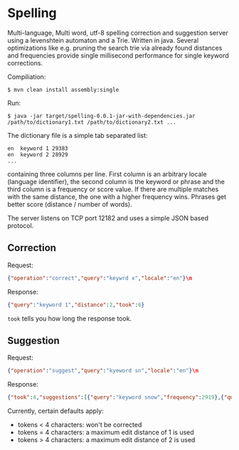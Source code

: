 
# Spelling

Multi-language, Multi word, utf-8 spelling correction and suggestion server using a levenshtein automaton and a Trie.
Written in java. Several optimizations like e.g. pruning the search trie via already found
distances and frequencies provide single millisecond performance for single keyword corrections.

Compiliation:

```
$ mvn clean install assembly:single
```

Run:

```
$ java -jar target/spelling-0.0.1-jar-with-dependencies.jar /path/to/dictionary1.txt /path/to/dictionary2.txt ...
```

The dictionary file is a simple tab separated list:

```
en  keyword 1 29383
en  keyword 2 28929
...
```

containing three columns per line. First column is an arbitrary locale (language identifier),
the second column is the keyword or phrase and the third column is a frequency or score value.
If there are multiple matches with the same distance, the one with a higher frequency wins.
Phrases get better score (distance / number of words).

The server listens on TCP port 12182 and uses a simple JSON based protocol.

## Correction

Request:

```json
{"operation":"correct","query":"keywrd x","locale":"en"}\n
```

Response:

```json
{"query":"keyword 1","distance":2,"took":6}
```

`took` tells you how long the response took.

## Suggestion

Request:

```json
{"operation":"suggest","query":"kyeword sn","locale":"en"}\n
```

Response:

```json
{"took":4,"suggestions":[{"query":"keyword snow","frequency":2919},{"query":"keyword snowfall","frequency":2140},...]"}
```

Currently, certain defaults apply:

* tokens < 4 characters: won't be corrected
* tokens = 4 characters: a maximum edit distance of 1 is used
* tokens > 4 characters: a maximum edit distance of 2 is used

